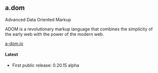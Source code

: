 ## a.dom

Advanced Data Oriented Markup

ADOM is a revolutionary markup language that combines the simplicity of the early web with the power of the modern web.

[a-dom.io](https://a-dom.io)

#### Latest

* First public release: 0.20.15 alpha

